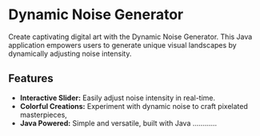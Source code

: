 # Dynamic Noise Generator

Create captivating digital art with the Dynamic Noise Generator. This Java application empowers users to generate unique visual landscapes by dynamically adjusting noise intensity.

## Features

- **Interactive Slider:** Easily adjust noise intensity in real-time.
- **Colorful Creations:** Experiment with dynamic noise to craft pixelated masterpieces,
- **Java Powered:** Simple and versatile, built with Java ............

